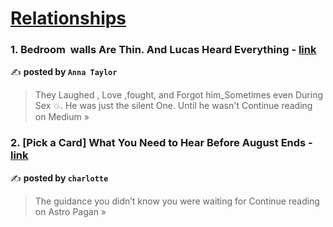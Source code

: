 
<h1><a href=https://medium.com/tag/relationships/recommended target="_blank" rel="noopener noreferrer">Relationships</a></h1>
<h3>1. Bedroom ️ walls Are Thin. And Lucas Heard Everything - <a href="https://annataylorcom1.medium.com/bedroom-%EF%B8%8F-walls-are-thin-and-lucas-heard-everything-0593e5fef2f7?source=rss------relationships-5" target="_blank" rel="noopener noreferrer">link</a></h3>

✍️ **posted by `Anna Taylor`**

<blockquote>They Laughed , Love ,fought, and  Forgot him_Sometimes even During Sex 💥. He was just the silent One. Until he wasn't
Continue reading on Medium »</blockquote>

<h3>2. [Pick a Card] What You Need to Hear Before August Ends - <a href="https://astropagan.com/pick-a-card-what-you-need-to-hear-before-august-ends-481a706a0a3e?source=rss------relationships-5" target="_blank" rel="noopener noreferrer">link</a></h3>

✍️ **posted by `charlotte`**

<blockquote>The guidance you didn’t know you were waiting for
Continue reading on Astro Pagan »</blockquote>


